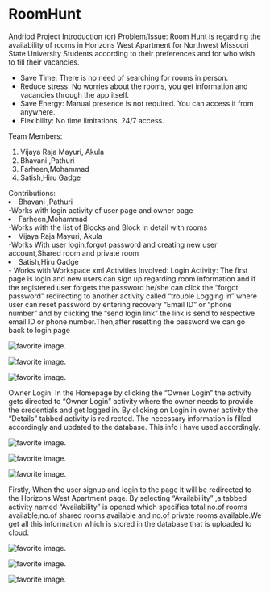 # RoomHunt
Andriod Project
Introduction (or) Problem/Issue:
Room Hunt is regarding the availability of rooms in Horizons West Apartment for Northwest Missouri State University Students according to their preferences and for who wish to fill their vacancies.
<ul><li>	Save Time: There is no need of searching for rooms in person.</li>
<li>	Reduce stress: No worries about the rooms, you get information and vacancies through the app itself.</li>
<li>	Save Energy: Manual presence is not required. You can access it from anywhere.</li>
<li>  Flexibility: No time limitations, 24/7 access.
  </ul>
Team Members:
<ol>
  <li>	Vijaya Raja Mayuri, Akula </li>
<li>	Bhavani ,Pathuri </li>
<li>	Farheen,Mohammad </li>
<li>	Satish,Hiru Gadge </li>
  </ol>
Contributions:
<li>
  Bhavani ,Pathuri
  </li>-Works with login activity of user page and owner page
  <li> Farheen,Mohammad 
  </li>-Works with the list of Blocks and Block in detail with rooms
  <li>Vijaya Raja Mayuri, Akula 
  </li>-Works With user login,forgot password and creating new user account,Shared room and private room  
  <li>Satish,Hiru Gadge
  </li>- Works with Workspace xml
 Activities Involved:
 Login Activity: The first page is login and new users can sign up regarding room information and if the registered user forgets the password  he/she can click the “forgot password” redirecting to another activity called “trouble Logging in” where user can reset password by entering recovery “Email ID” or “phone number” and by clicking the “send login link” the link is send to respective email ID or phone number.Then,after resetting the password we can go back to login page
 
 ![ favorite image.](https://github.com/Vijayarajamayuri/RoomHunt/blob/master/1.png)
 
 
  ![ favorite image.](https://github.com/Vijayarajamayuri/RoomHunt/blob/master/6.png)
  
  
   ![ favorite image.](https://github.com/Vijayarajamayuri/RoomHunt/blob/master/5.png)
 
Owner Login: In the Homepage by clicking the “Owner Login” the activity gets directed to “Owner Login” activity where the owner needs to provide the credentials and get logged in. By clicking on Login in owner activity the “Details” tabbed activity is redirected. The necessary information is filled accordingly and updated to the database. This info i have used accordingly.


 ![ favorite image.](https://github.com/Vijayarajamayuri/RoomHunt/blob/master/2.png)


 ![ favorite image.](https://github.com/Vijayarajamayuri/RoomHunt/blob/master/3.png)
 
 
  ![ favorite image.](https://github.com/Vijayarajamayuri/RoomHunt/blob/master/4.png)
 
 
Firstly, When the user signup and login to the page it will be redirected to the Horizons West Apartment page. By selecting “Availability” ,a tabbed activity named “Availability” is opened which specifies total no.of rooms available,no.of shared rooms available and no.of private rooms available.We get all this information which is stored in the database that is uploaded to cloud.

  ![ favorite image.](https://github.com/Vijayarajamayuri/RoomHunt/blob/master/7.png)
  
  ![ favorite image.](https://github.com/Vijayarajamayuri/RoomHunt/blob/master/8.png)
    
    
   ![ favorite image.](https://github.com/Vijayarajamayuri/RoomHunt/blob/master/9.png)


  
  
